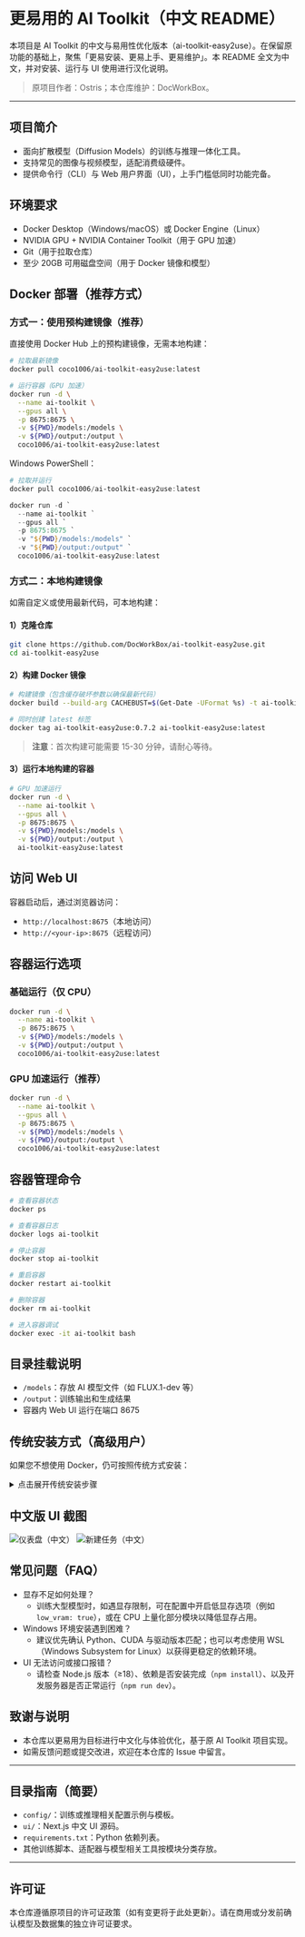 # 更易用的 AI Toolkit（中文 README）

本项目是 AI Toolkit 的中文与易用性优化版本（ai-toolkit-easy2use）。在保留原功能的基础上，聚焦「更易安装、更易上手、更易维护」。本 README 全文为中文，并对安装、运行与 UI 使用进行汉化说明。

> 原项目作者：Ostris；本仓库维护：DocWorkBox。

---

## 项目简介

- 面向扩散模型（Diffusion Models）的训练与推理一体化工具。
- 支持常见的图像与视频模型，适配消费级硬件。
- 提供命令行（CLI）与 Web 用户界面（UI），上手门槛低同时功能完备。

## 环境要求

- Docker Desktop（Windows/macOS）或 Docker Engine（Linux）
- NVIDIA GPU + NVIDIA Container Toolkit（用于 GPU 加速）
- Git（用于拉取仓库）
- 至少 20GB 可用磁盘空间（用于 Docker 镜像和模型）

## Docker 部署（推荐方式）

### 方式一：使用预构建镜像（推荐）

直接使用 Docker Hub 上的预构建镜像，无需本地构建：

```bash
# 拉取最新镜像
docker pull coco1006/ai-toolkit-easy2use:latest

# 运行容器（GPU 加速）
docker run -d \
  --name ai-toolkit \
  --gpus all \
  -p 8675:8675 \
  -v ${PWD}/models:/models \
  -v ${PWD}/output:/output \
  coco1006/ai-toolkit-easy2use:latest
```

Windows PowerShell：

```powershell
# 拉取并运行
docker pull coco1006/ai-toolkit-easy2use:latest

docker run -d `
  --name ai-toolkit `
  --gpus all `
  -p 8675:8675 `
  -v "${PWD}/models:/models" `
  -v "${PWD}/output:/output" `
  coco1006/ai-toolkit-easy2use:latest
```

### 方式二：本地构建镜像

如需自定义或使用最新代码，可本地构建：

#### 1）克隆仓库

```bash
git clone https://github.com/DocWorkBox/ai-toolkit-easy2use.git
cd ai-toolkit-easy2use
```

#### 2）构建 Docker 镜像

```bash
# 构建镜像（包含缓存破坏参数以确保最新代码）
docker build --build-arg CACHEBUST=$(Get-Date -UFormat %s) -t ai-toolkit-easy2use:0.7.2 -f docker/Dockerfile .

# 同时创建 latest 标签
docker tag ai-toolkit-easy2use:0.7.2 ai-toolkit-easy2use:latest
```

> **注意**：首次构建可能需要 15-30 分钟，请耐心等待。

#### 3）运行本地构建的容器

```bash
# GPU 加速运行
docker run -d \
  --name ai-toolkit \
  --gpus all \
  -p 8675:8675 \
  -v ${PWD}/models:/models \
  -v ${PWD}/output:/output \
  ai-toolkit-easy2use:latest
```

## 访问 Web UI

容器启动后，通过浏览器访问：

- `http://localhost:8675`（本地访问）
- `http://<your-ip>:8675`（远程访问）

## 容器运行选项

### 基础运行（仅 CPU）

```bash
docker run -d \
  --name ai-toolkit \
  -p 8675:8675 \
  -v ${PWD}/models:/models \
  -v ${PWD}/output:/output \
  coco1006/ai-toolkit-easy2use:latest
```

### GPU 加速运行（推荐）

```bash
docker run -d \
  --name ai-toolkit \
  --gpus all \
  -p 8675:8675 \
  -v ${PWD}/models:/models \
  -v ${PWD}/output:/output \
  coco1006/ai-toolkit-easy2use:latest
```

## 容器管理命令

```bash
# 查看容器状态
docker ps

# 查看容器日志
docker logs ai-toolkit

# 停止容器
docker stop ai-toolkit

# 重启容器
docker restart ai-toolkit

# 删除容器
docker rm ai-toolkit

# 进入容器调试
docker exec -it ai-toolkit bash
```

## 目录挂载说明

- `/models`：存放 AI 模型文件（如 FLUX.1-dev 等）
- `/output`：训练输出和生成结果
- 容器内 Web UI 运行在端口 8675

## 传统安装方式（高级用户）

如果您不想使用 Docker，仍可按照传统方式安装：

<details>
<summary>点击展开传统安装步骤</summary>

### 环境要求
- Python ≥ 3.10
- NVIDIA GPU（显存需满足训练需求）
- Node.js ≥ 18

### 安装步骤
1. 创建 Python 虚拟环境
2. 安装 PyTorch（CUDA 版本）
3. 安装项目依赖：`pip install -r requirements.txt`
4. 构建并运行 UI：`cd ui && npm install && npm run build_and_start`

</details>

## 中文版 UI 截图

![仪表盘（中文）](ui/public/screenshots/dashboard_zh.png)
![新建任务（中文）](ui/public/screenshots/jobs_new_zh.png)

## 常见问题（FAQ）

- 显存不足如何处理？
  - 训练大型模型时，如遇显存限制，可在配置中开启低显存选项（例如 `low_vram: true`），或在 CPU 上量化部分模块以降低显存占用。
- Windows 环境安装遇到困难？
  - 建议优先确认 Python、CUDA 与驱动版本匹配；也可以考虑使用 WSL（Windows Subsystem for Linux）以获得更稳定的依赖环境。
- UI 无法访问或接口报错？
  - 请检查 Node.js 版本（≥18）、依赖是否安装完成（`npm install`）、以及开发服务器是否正常运行（`npm run dev`）。

## 致谢与说明

- 本仓库以更易用为目标进行中文化与体验优化，基于原 AI Toolkit 项目实现。
- 如需反馈问题或提交改进，欢迎在本仓库的 Issue 中留言。

---

## 目录指南（简要）

- `config/`：训练或推理相关配置示例与模板。
- `ui/`：Next.js 中文 UI 源码。
- `requirements.txt`：Python 依赖列表。
- 其他训练脚本、适配器与模型相关工具按模块分类存放。

---

## 许可证

本仓库遵循原项目的许可证政策（如有变更将于此处更新）。请在商用或分发前确认模型及数据集的独立许可证要求。